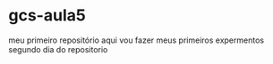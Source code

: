 # gcs-aula5
meu primeiro repositório 
aqui vou fazer meus primeiros expermentos
segundo dia do repositorio
